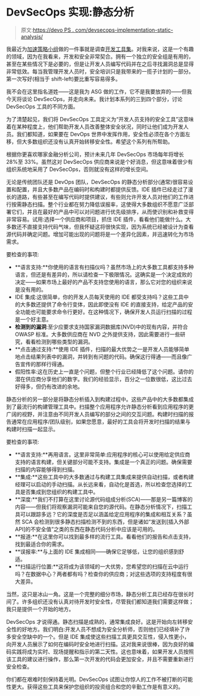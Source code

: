 # DevSecOps 实现:静态分析

> 原文:[https://devo PS . com/devsecops-implementation-static-analysis/](https://devops.com/devsecops-implementation-static-analysis/)

我最近为[加速策略小组](https://accelst.com/)做的一件事就是调查[开发工具集](https://devops.com/?s=DevSecOps%20toolsets)。对我来说，这是一个有趣的领域，因为在我看来，开发和安全非常契合。拥有一个独立的安全组是有用的，甚至在某些情况下是必要的，但是让开发人员编写代码并在之后寻找漏洞总是显得非常低效。每当我管理开发人员时，安全培训只是我带来的一揽子计划的一部分。第一次写好(相当于 shift-left)要比重写容易得多。

我不会在这里指名道姓——这是我为 ASG 做的工作，它不是我要放弃的——但我今天将谈论 DevSecOps，并走向未来。我计划本系列的三到四个部分，讨论 DevSecOps 工具的不同方面。

为了清楚起见，我们将 DevSecOps 工具定义为“开发人员支持的安全工具”这意味着在某种程度上，他们帮助开发人员改善整体安全状况，同时让他们成为开发人员。我们都知道，如果要在 DevOps 世界中发挥作用，安全性必须在各个方面左移，但大多数组织还没有认真开始转移安全性。希望这个系列有所帮助。

根据你更喜欢哪家金融分析公司，预计未来几年 DevSecOps 市场每年将增长 28%至 33%。虽然这对 DevSecOps 供应商来说是个好消息，但这意味着很少有组织系统地采用了 DevSecOps，否则就没有这样的增长空间。

无论是传统团队还是 DevOps 团队，DevSecOps 的静态分析部分(通常)很容易设置和配置，并且大多数产品在编码时和构建时都提供反馈。IDE 插件已经走过了漫长的道路，有些甚至在编写代码时提供建议，有些则允许开发人员对他们的工作进行按需静态扫描。整个行业都在努力降低误报率，这使得大多数组织不愿意广泛部署它们，并且在最好的产品中可以对问题进行优先级排序，从而使识别和补救变得非常容易。试用:选择一个供应商和项目，抓住 IDE 插件，看看他们能做什么。大多数还不直接支持代码气味，但我怀疑这将很快实现，因为系统已经被设计为查看源代码并确定问题。增加可能出现的问题将是一个差异化因素，并迅速转化为市场需求。

要检查的事项:

*   **语言支持:**你使用的语言有扫描仪吗？虽然市场上的大多数工具都支持多种语言，但还是有差异的，所以请检查一下极限情况。这确实是一个决定成败的决定——如果市场上最好的产品不支持您使用的语言，那么它对您的组织来说是没有用的。
*   IDE 集成:这很简单，你的开发人员每天使用的 IDE 都受支持吗？这些工具中的大多数还提供了命令行变体，因此即使没有 IDE 的直接支持，给定产品的安全功能也可能要求命令行更好。在这种情况下，确保开发人员运行扫描的过程是一个好主意。
*   **检测到的漏洞**:至少应要求支持国家漏洞数据库(NVD)中的现有内容，并符合 OWASP 标准。大多数供应商在 NVD 之外提供支持，因此需要进行一些研究，看看检测到哪些类型的漏洞。
*   **点击通过支持:**使用 IDE 插件，扫描的最大优势之一是开发人员能够简单地点击结果列表中的漏洞，并转到有问题的代码。确保这行得通——而且像广告宣传的那样行得通。
*   假阳性率:这在历史上一直是个问题，但整个行业已经降低了这个问题。请你的潜在供应商分享他们的数字。我们的经验显示，百分之一位数很低，这比过去好得多，但仍有改进的余地。

静态分析的另一部分是将静态分析插入到构建过程中。这些产品中的大多数都集成到了最流行的构建管理工具中。扫描整个应用程序允许静态分析看到应用程序的更广阔的视野，并注意由不同开发人员编写的部分之间的交互问题。构建时扫描的报告通常在应用程序/团队级别，如果您愿意，最好的工具会将开发时扫描的结果与构建时扫描一起显示。

要检查的事项:

*   **语言支持:**再用语言。这里非常简单:应用程序的核心可以使用给定供应商支持的语言构建，但关键部分可能不支持。集成是一个真正的问题。确保需要扫描的内容能够得到扫描。
*   **集成:**这些工具中的大多数通过与构建工具集成来提供自动扫描，或者构建经理可以启动的手动扫描。从长远来看，自动化是首选，所以检查您选择的工具是否集成到您组织的构建工具中。
*   **深度:**我们不打算在这里讨论源代码组成分析(SCA)——那是另一篇博客的内容——但我们将观察漏洞可能来自您的源代码。在静态分析情况下，扫描工具可以跟踪多远？它的深度是否足以涵盖给定应用程序的集成和相互关系？虽然 SCA 会检测到很多静态扫描检测不到的东西，但是诸如“发送到[插入外部 API]的不安全值”之类的东西在静态代码分析中应该是可用的。
*   **报道:**在这里你可以找到最多样的流行工具。看看他们的报告和点击支持，找到最适合你的需求。
*   **误报率:**与上面的 IDE 集成相同——确保它足够低，让您的组织感到舒适。
*   **扫描运行位置:**这将成为该领域的一大优势，您希望您的扫描在云中运行吗？在数据中心？两者都有吗？检查你的供应商；对这些选项的支持程度有很大差异。

当然，这只是冰山一角。这是一个完整的细分市场，静态分析工具已经存在很长时间了。许多组织还没有认真对待开发时安全性，尽管我们都知道我们需要这样做；我只是提供一个开始的地方。

DevSecOps 才说得通。静态扫描是成熟的，通常集成良好。这是开始向左转移安全性的好地方。我们明白:开发人员不想成为安全分析师，否则他们已经填补了许多安全空缺中的一个。但是 IDE 集成使这些扫描工具更具交互性，侵入性更小，向开发人员展示了如何在编码时安全地进行扫描。这对我来说很棒，因为良好的编码实践将成为实时、现场提醒和指示的第二天性。这也意味着，如果开发人员按照该工具的建议进行操作，那么第一次开发的代码会更加安全，并且不需要重新进行安全检查。

你们都在艰难时刻保持着光明。DevSecOps 试图让你惊人的工作不被打断的可能性更大。获得这些工具来保护您组织的投资组合和您的辛勤工作是有意义的。